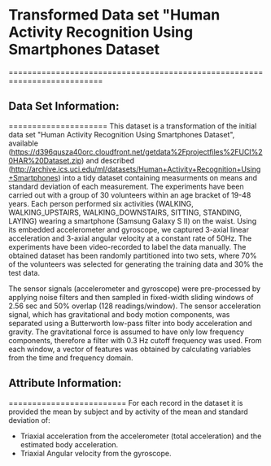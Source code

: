 # Transformed Data set "Human Activity Recognition Using Smartphones Dataset
==========================================================================
## Data Set Information:
=====================
This dataset is a transformation of the initial data set "Human Activity Recognition Using Smartphones Dataset", available 
(https://d396qusza40orc.cloudfront.net/getdata%2Fprojectfiles%2FUCI%20HAR%20Dataset.zip) and described (http://archive.ics.uci.edu/ml/datasets/Human+Activity+Recognition+Using+Smartphones)
into a tidy dataset containing measurments on means and standard deviation of each measurement.
The experiments have been carried out with a group of 30 volunteers within an age bracket of 19-48 years. Each person performed six activities (WALKING, WALKING_UPSTAIRS, WALKING_DOWNSTAIRS, SITTING, STANDING, LAYING) wearing a smartphone (Samsung Galaxy S II) on the waist. Using its embedded accelerometer and gyroscope, we captured 3-axial linear acceleration and 3-axial angular velocity at a constant rate of 50Hz. The experiments have been video-recorded to label the data manually. The obtained dataset has been randomly partitioned into two sets, where 70% of the volunteers was selected for generating the training data and 30% the test data.

The sensor signals (accelerometer and gyroscope) were pre-processed by applying noise filters and then sampled in fixed-width sliding windows of 2.56 sec and 50% overlap (128 readings/window). The sensor acceleration signal, which has gravitational and body motion components, was separated using a Butterworth low-pass filter into body acceleration and gravity. The gravitational force is assumed to have only low frequency components, therefore a filter with 0.3 Hz cutoff frequency was used. From each window, a vector of features was obtained by calculating variables from the time and frequency domain.

## Attribute Information:
=========================
For each record in the dataset it is provided the mean by subject and by activity of the mean and standard deviation of:
- Triaxial acceleration from the accelerometer (total acceleration) and the estimated body acceleration.
- Triaxial Angular velocity from the gyroscope.

